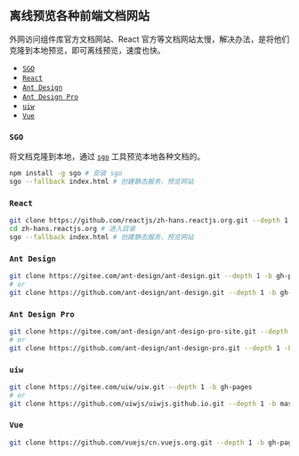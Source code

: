 离线预览各种前端文档网站
----

外网访问组件库官方文档网站、React 官方等文档网站太慢，解决办法，是将他们克隆到本地预览，即可离线预览，速度也快。

<!-- TOC -->

- [`SGO`](#sgo)
- [`React`](#react)
- [`Ant Design`](#ant-design)
- [`Ant Design Pro`](#ant-design-pro)
- [`uiw`](#uiw)
- [`Vue`](#vue)

<!-- /TOC -->

### `SGO`

将文档克隆到本地，通过 [`sgo`](https://github.com/jaywcjlove/sgo) 工具预览本地各种文档的。

```bash
npm install -g sgo # 安装 sgo
sgo --fallback index.html # 创建静态服务，预览网站
```

### `React`

```bash
git clone https://github.com/reactjs/zh-hans.reactjs.org.git --depth 1 -b gh-pages
cd zh-hans.reactjs.org # 进入目录
sgo --fallback index.html # 创建静态服务，预览网站
```

### `Ant Design`

```bash
git clone https://gitee.com/ant-design/ant-design.git --depth 1 -b gh-pages
# or
git clone https://github.com/ant-design/ant-design.git --depth 1 -b gh-pages
```

### `Ant Design Pro`

```bash
git clone https://gitee.com/ant-design/ant-design-pro-site.git --depth 1 -b master
# or 
git clone https://github.com/ant-design/ant-design-pro.git --depth 1 -b gh-pages
```

### `uiw`

```bash
git clone https://gitee.com/uiw/uiw.git --depth 1 -b gh-pages
# or 
git clone https://github.com/uiwjs/uiwjs.github.io.git --depth 1 -b master
```

### `Vue`

```bash
git clone https://github.com/vuejs/cn.vuejs.org.git --depth 1 -b gh-pages
```